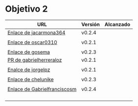 # Objetivo 2

| URL                                                                         | Versión | Alcanzado |
|-----------------------------------------------------------------------------|---------|-----------|
| [Enlace de jacarmona364](https://github.com/GabrielFranciscoSM/practicas-IV/pull/9)| v0.2.4  |           |
| <!-- Enlace de nachoescalona -->                                            |         |           |
| [Enlace de oscar0310](https://github.com/chelunike/didactic-chainsaw/pull/10)| v0.2.1      |           |
| <!-- Enlace de G G J Á -->                                                  |         |           |
| [Enlace de gosema](https://github.com/jacarmona364/UniFit/pull/6)           | v0.2.3  |           |
|[PR de gabrielherreraloz](https://github.com/jorgelopez-ugr/Fermater/pull/11)| v0.2.1  |           |
| <!-- Enlace de L C L -->                                                    |         |           |
| [Enalce de jorgelpz](https://github.com/gosema/IV/pull/8)                   | v0.2.1  |           |
| <!-- Enlace de M S D L L -->                                                |         |           |
| [Enlace de chelunike](https://github.com/gabrielherreraloz/IV-GHL/pull/8)   | v0.2.3  |           |
| <!-- Enlace de vpedrosa -->                                                 |         |           |
| [Enlace de Gabrielfranciscosm](https://github.com/oscar0310/IV25-26/pull/8) | v0.2.4  |           |
| <!-- Enlace de S H G -->                                                    |         |           |
| <!-- Enlace de V H -->                                                      |         |           |
| <!-- Enlace de V G H -->                                                    |         |           |
| <!-- Enlace de Y L -->                                                      |         |           |
